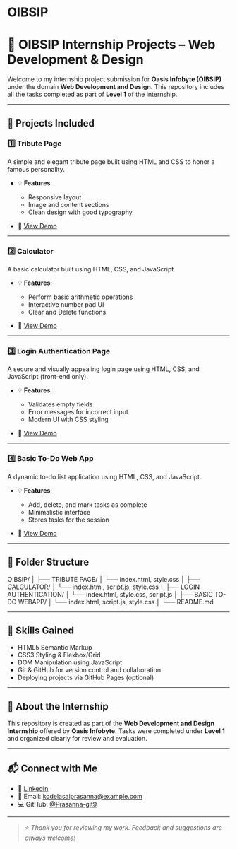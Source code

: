 # OIBSIP
# 💼 OIBSIP Internship Projects – Web Development & Design

Welcome to my internship project submission for **Oasis Infobyte (OIBSIP)** under the domain **Web Development and Design**. This repository includes all the tasks completed as part of **Level 1** of the internship.

---

## 📁 Projects Included

### 1️⃣ Tribute Page
A simple and elegant tribute page built using HTML and CSS to honor a famous personality.

- 💡 **Features**:
  - Responsive layout
  - Image and content sections
  - Clean design with good typography

- 🔗 [View Demo](./TRIBUTE%20PAGE/index.html)

---

### 2️⃣ Calculator
A basic calculator built using HTML, CSS, and JavaScript.

- 💡 **Features**:
  - Perform basic arithmetic operations
  - Interactive number pad UI
  - Clear and Delete functions

- 🔗 [View Demo](./CALCULATOR/index.html)

---

### 3️⃣ Login Authentication Page
A secure and visually appealing login page using HTML, CSS, and JavaScript (front-end only).

- 💡 **Features**:
  - Validates empty fields
  - Error messages for incorrect input
  - Modern UI with CSS styling

- 🔗 [View Demo](./LOGIN%20AUTHENTICATION/index.html)

---

### 4️⃣ Basic To-Do Web App
A dynamic to-do list application using HTML, CSS, and JavaScript.

- 💡 **Features**:
  - Add, delete, and mark tasks as complete
  - Minimalistic interface
  - Stores tasks for the session

- 🔗 [View Demo](./BASIC%20TO-DO%20WEBAPP/index.html)

---

## 📂 Folder Structure

OIBSIP/
│
├── TRIBUTE PAGE/
│ └── index.html, style.css
│
├── CALCULATOR/
│ └── index.html, script.js, style.css
│
├── LOGIN AUTHENTICATION/
│ └── index.html, style.css, script.js
│
├── BASIC TO-DO WEBAPP/
│ └── index.html, script.js, style.css
│
└── README.md


---

## 🧠 Skills Gained

- HTML5 Semantic Markup
- CSS3 Styling & Flexbox/Grid
- DOM Manipulation using JavaScript
- Git & GitHub for version control and collaboration
- Deploying projects via GitHub Pages (optional)

---

## 📌 About the Internship

This repository is created as part of the **Web Development and Design Internship** offered by **Oasis Infobyte**. Tasks were completed under **Level 1** and organized clearly for review and evaluation.

---

## 📬 Connect with Me

- 💼 [LinkedIn](www.linkedin.com/in/kodela-sai-prasanna)  
- 📧 Email: kodelasaiprasanna@example.com  
- 💻 GitHub: [@Prasanna-git9](https://github.com/Prasanna-git9)

---

> ⭐ *Thank you for reviewing my work. Feedback and suggestions are always welcome!*
